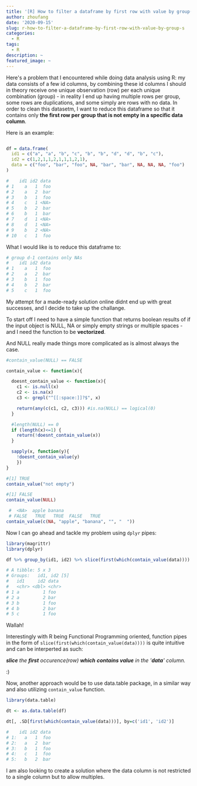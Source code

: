 ```yaml
---
title: '[R] How to filter a dataframe by first row with value by group(s)'
author: zhoufang
date: '2020-09-15'
slug: r-how-to-filter-a-dataframe-by-first-row-with-value-by-group-s
categories:
  - R
tags:
  - R
description: ~
featured_image: ~
---
```


Here's a problem that I encountered while doing data analysis using R: my data consists of a few id columns, by combining these id columns I should in theory receive one unique observation (row) per each unique combination (group) - in reality I end up having multiple rows per group, some rows are duplications, and some simply are rows with no data. In order to clean this datasetm, I want to reduce this dataframe so that it contains only **the first row per group that is not empty in a specific data column**.

Here is an example:

```R

df = data.frame(
  id1 = c("a", "a", "b", "c", "b", "b", "d", "d", "b", "c"),
  id2 = c(1,2,1,1,2,1,1,1,2,1),
  data = c("foo", "bar", "foo", NA, "bar", "bar", NA, NA, NA, "foo")
)

#    id1 id2 data
# 1    a   1  foo
# 2    a   2  bar
# 3    b   1  foo
# 4    c   1 <NA>
# 5    b   2  bar
# 6    b   1  bar
# 7    d   1 <NA>
# 8    d   1 <NA>
# 9    b   2 <NA>
# 10   c   1  foo

```

What I would like is to reduce this dataframe to:

```R
# group d-1 contains only NAs
#    id1 id2 data
# 1    a   1  foo
# 2    a   2  bar
# 3    b   1  foo
# 4    b   2  bar
# 5    c   1  foo
```

My attempt for a made-ready solution online didnt end up with great successes, and I decide to take up the challange.

To start off I need to have a simple function that returns boolean results of if the input object is NULL, NA or simply empty strings or multiple spaces - and I need the function to be **vectorized**.

And NULL really made things more complicated as is almost always the case.

```R
#contain_value(NULL) == FALSE

contain_value <- function(x){

  doesnt_contain_value <- function(x){
    c1 <- is.null(x)
    c2 <- is.na(x)
    c3 <- grepl("^[[:space:]]?$", x)

    return(any(c(c1, c2, c3))) #is.na(NULL) == logical(0)
  }

  #length(NULL) == 0
  if (length(x)<=1) {
    return(!doesnt_contain_value(x))
  }

  sapply(x, function(y){
    !doesnt_contain_value(y)
    })
}

#[1] TRUE
contain_value("not empty")

#[1] FALSE
contain_value(NULL)

 #  <NA>  apple banana               
 # FALSE   TRUE   TRUE  FALSE   TRUE
contain_value(c(NA, "apple", "banana", "", "  "))
```

Now I can go ahead and tackle my problem using `dplyr` pipes:

```R
library(magrittr)
library(dplyr)

df %>% group_by(id1, id2) %>% slice(first(which(contain_value(data))))

# A tibble: 5 x 3
# Groups:   id1, id2 [5]
#   id1     id2 data 
#   <chr> <dbl> <chr>
# 1 a         1 foo  
# 2 a         2 bar  
# 3 b         1 foo  
# 4 b         2 bar  
# 5 c         1 foo 
```

Wallah!

Interestingly with R being Functional Programming oriented, function pipes in the form of `slice(first(which(contain_value(data))))` is quite intuitive and can be interperted as such: 

***slice** the **first** occurence(row) **which** **contains value** in the '**data**' column.* 

:)

Now, another approach would be to use data.table package, in a similar way and also utilizing `contain_value` function.

```R
library(data.table)

dt <- as.data.table(df)

dt[, .SD[first(which(contain_value(data)))], by=c('id1', 'id2')]

#    id1 id2 data
# 1:   a   1  foo
# 2:   a   2  bar
# 3:   b   1  foo
# 4:   c   1  foo
# 5:   b   2  bar
```

I am also looking to create a solution where the data column is not restricted to a single column but to allow multiples.


